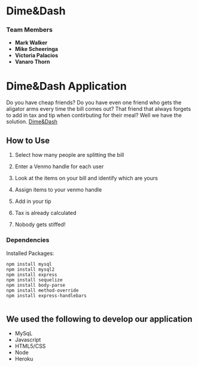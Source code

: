 # Dime&Dash

### Team Members

* **Mark Walker**
* **Mike Scheeringa**
* **Victoria Palacios**
* **Vanaro Thorn**


# Dime&Dash Application

Do you have cheap friends?  Do you have even one friend who gets the aligator arms every time the bill comes out?  That friend that always forgets to add in tax and tip when contirbuting for their meal?  Well we have the solution. [Dime&Dash](https://morning-reaches-30134.herokuapp.com/)

## How to Use

 
1) Select how many people are splitting the bill

2) Enter a Venmo handle for each user

3) Look at the items on your bill and identify which are yours

4) Assign items to your venmo handle

5) Add in your tip

6) Tax is already calculated

7) Nobody gets stiffed!


### Dependencies

Installed Packages:

```
npm install mysql
npm install mysql2
npm install express
npm install sequelize
npm install body-parse
npm install method-override
npm install express-handlebars


```

## We used the following to develop our application

* MySqL 
* Javascript
* HTML5/CSS
* Node
* Heroku
